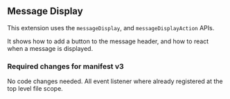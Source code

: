 ## Message Display

This extension uses the `messageDisplay`, and `messageDisplayAction` APIs.

It shows how to add a button to the message header, and how to react when a message is displayed.

### Required changes for manifest v3

No code changes needed. All event listener where already registered at the top level file scope.
